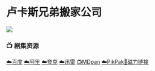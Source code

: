 # 卢卡斯兄弟搬家公司
![](/image/LBMC.jpg)

### 📺 剧集资源 <Badge type="warning" text="漫迪MDsub" /> <Badge type="tip" text="陈麦克" />

[☁️百度](https://pan.baidu.com/s/1s9Dz71EgqEVJP6qRCsMwjQ?pwd=h9kj)  [☁️阿里](https://www.aliyundrive.com/s/awMaRLX1VE6)  [☁️夸克](https://pan.quark.cn/s/303143a1b62d)  [☁️迅雷](https://pan.xunlei.com/s/VNnhPYQWhvzwOUhb-xzwnfTJA1?pwd=nysw#)  [📺MDpan](https://pan.mdsub.top/%E5%8D%A2%E5%8D%A1%E6%96%AF%E5%85%84%E5%BC%9F%E6%90%AC%E5%AE%B6%E5%85%AC%E5%8F%B8/)  [☁️PikPak](https://mypikpak.com/s/VNmWZ4NUAE176gIOFI8CyaYjo1)[🧲磁力链接](magnet:?xt=urn:btih:85d1ff3135fce521a1b26c2ae20629a7391573bb)